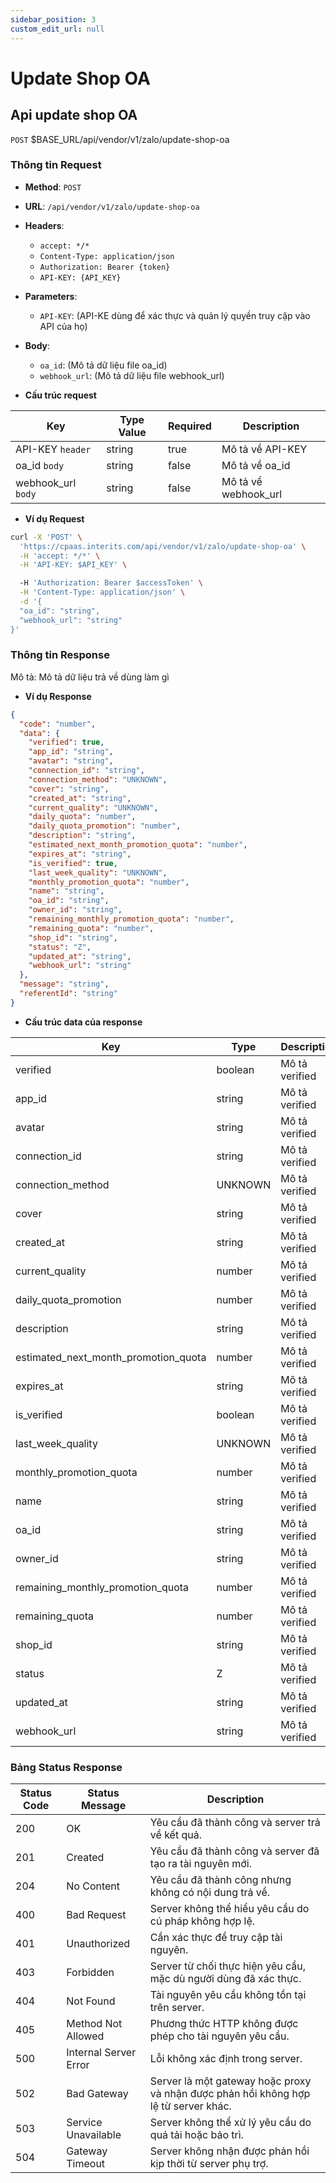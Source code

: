 ```yaml
---
sidebar_position: 3
custom_edit_url: null
---
```


# Update Shop OA

## Api update shop OA

`POST` $BASE_URL/api/vendor/v1/zalo/update-shop-oa

### Thông tin Request

- **Method**: `POST`
- **URL**: `/api/vendor/v1/zalo/update-shop-oa`
- **Headers**: 
  - `accept: */*`
  - `Content-Type: application/json`
  - `Authorization: Bearer {token}`
  - `API-KEY: {API_KEY}`
- **Parameters**:
  - `API-KEY`: (API-KE dùng để xác thực và quản lý quyền truy cập vào API của họ)
- **Body**:
  - `oa_id`: (Mô tả dữ liệu file oa_id)
  - `webhook_url`: (Mô tả dữ liệu file webhook_url)



- **Cấu trúc request**

| Key          | Type Value            |     Required    | Description   |
|------------- |-----------------------|-----------------|---------------               |
| API-KEY `header`      | string                | true            |    Mô tả về API-KEY         |
| oa_id `body`         | string                | false           |     Mô tả về oa_id          |
| webhook_url `body`         | string                | false             |      Mô tả về webhook_url         |

- **Ví dụ Request**

```bash
curl -X 'POST' \
  'https://cpaas.interits.com/api/vendor/v1/zalo/update-shop-oa' \
  -H 'accept: */*' \
  -H 'API-KEY: $API_KEY' \

  -H 'Authorization: Bearer $accessToken' \
  -H 'Content-Type: application/json' \
  -d '{
  "oa_id": "string",
  "webhook_url": "string"
}'
```

### Thông tin Response

Mô tả: Mô tả dữ liệu trả về dùng làm gì 

- **Ví dụ Response**

```json
{
  "code": "number",
  "data": {
    "verified": true,
    "app_id": "string",
    "avatar": "string",
    "connection_id": "string",
    "connection_method": "UNKNOWN",
    "cover": "string",
    "created_at": "string",
    "current_quality": "UNKNOWN",
    "daily_quota": "number",
    "daily_quota_promotion": "number",
    "description": "string",
    "estimated_next_month_promotion_quota": "number",
    "expires_at": "string",
    "is_verified": true,
    "last_week_quality": "UNKNOWN",
    "monthly_promotion_quota": "number",
    "name": "string",
    "oa_id": "string",
    "owner_id": "string",
    "remaining_monthly_promotion_quota": "number",
    "remaining_quota": "number",
    "shop_id": "string",
    "status": "Z",
    "updated_at": "string",
    "webhook_url": "string"
  },
  "message": "string",
  "referentId": "string"
}
```

- **Cấu trúc data của response**

| Key          | Type            |    Description       |
|------------- |-----------------|-------------------|
| verified     | boolean         |    Mô tả verified   |
| app_id     | string         |    Mô tả verified   |
| avatar     | string         |    Mô tả verified   |
| connection_id     | string         |    Mô tả verified   |
| connection_method     | UNKNOWN         |    Mô tả verified   |
| cover     | string         |    Mô tả verified   |
| created_at     | string         |    Mô tả verified   |
| current_quality     | number         |    Mô tả verified   |
| daily_quota_promotion     | number         |    Mô tả verified   |
| description     | string         |    Mô tả verified   |
| estimated_next_month_promotion_quota     | number         |    Mô tả verified   |
| expires_at     | string         |    Mô tả verified   |
| is_verified     | boolean         |    Mô tả verified   |
| last_week_quality     | UNKNOWN         |    Mô tả verified   |
| monthly_promotion_quota     | number         |    Mô tả verified   |
| name     | string         |    Mô tả verified   |
| oa_id     | string         |    Mô tả verified   |
| owner_id     | string         |    Mô tả verified   |
| remaining_monthly_promotion_quota     | number         |    Mô tả verified   |
| remaining_quota     | number         |    Mô tả verified   |
| shop_id     | string         |    Mô tả verified   |
| status     | Z         |    Mô tả verified   |
| updated_at     | string         |    Mô tả verified   |
| webhook_url     | string         |    Mô tả verified   |

### Bảng Status Response

| Status Code | Status Message            | Description                                                                 |
|-------------|---------------------------|-----------------------------------------------------------------------------|
| 200         | OK                        | Yêu cầu đã thành công và server trả về kết quả.                           |
| 201         | Created                   | Yêu cầu đã thành công và server đã tạo ra tài nguyên mới.                  |
| 204         | No Content                | Yêu cầu đã thành công nhưng không có nội dung trả về.                      |
| 400         | Bad Request               | Server không thể hiểu yêu cầu do cú pháp không hợp lệ.                    |
| 401         | Unauthorized              | Cần xác thực để truy cập tài nguyên.                                       |
| 403         | Forbidden                 | Server từ chối thực hiện yêu cầu, mặc dù người dùng đã xác thực.           |
| 404         | Not Found                 | Tài nguyên yêu cầu không tồn tại trên server.                              |
| 405         | Method Not Allowed         | Phương thức HTTP không được phép cho tài nguyên yêu cầu.                   |
| 500         | Internal Server Error     | Lỗi không xác định trong server.                                            |
| 502         | Bad Gateway               | Server là một gateway hoặc proxy và nhận được phản hồi không hợp lệ từ server khác. |
| 503         | Service Unavailable       | Server không thể xử lý yêu cầu do quá tải hoặc bảo trì.                    |
| 504         | Gateway Timeout           | Server không nhận được phản hồi kịp thời từ server phụ trợ.                |



